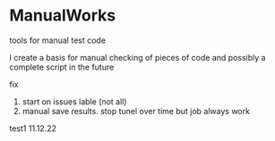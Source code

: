 # ManualWorks
tools for manual test code

I create a basis for manual checking of pieces of code and possibly a complete script in the future

fix
1. start on issues lable (not all)
2. manual save results. stop tunel over time but job always work

test1 11.12.22

